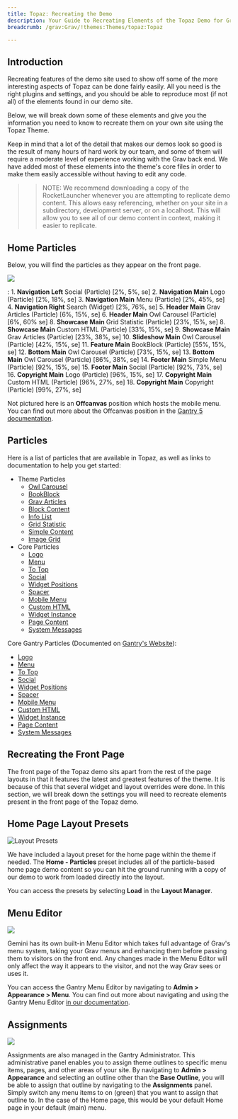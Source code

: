 ```yaml
---
title: Topaz: Recreating the Demo
description: Your Guide to Recreating Elements of the Topaz Demo for Grav
breadcrumb: /grav:Grav/!themes:Themes/topaz:Topaz

---
```


Introduction
-----

Recreating features of the demo site used to show off some of the more interesting aspects of Topaz can be done fairly easily. All you need is the right plugins and settings, and you should be able to reproduce most (if not all) of the elements found in our demo site.

Below, we will break down some of these elements and give you the information you need to know to recreate them on your own site using the Topaz Theme.

Keep in mind that a lot of the detail that makes our demos look so good is the result of many hours of hard work by our team, and some of them will require a moderate level of experience working with the Grav back end. We have added most of these elements into the theme's core files in order to make them easily accessible without having to edit any code.

>> NOTE: We recommend downloading a copy of the RocketLauncher whenever you are attempting to replicate demo content. This allows easy referencing, whether on your site in a subdirectory, development server, or on a localhost. This will allow you to see all of our demo content in context, making it easier to replicate.

Home Particles
-----

Below, you will find the particles as they appear on the front page.

![](assets/topaz2.png)

:   1. **Navigation Left** Social (Particle) [2%, 5%, se]
    2. **Navigation Main** Logo (Particle) [2%, 18%, se]
    3. **Navigation Main** Menu (Particle) [2%, 45%, se]
    4. **Navigation Right** Search (Widget) [2%, 76%, se]
    5. **Header Main** Grav Articles (Particle) [6%, 15%, se]
    6. **Header Main** Owl Carousel (Particle) [6%, 60% se]
    8. **Showcase Main** Grid Statistic (Particle) [23%, 15%, se]
    8. **Showcase Main** Custom HTML (Particle) [33%, 15%, se]
    9. **Showcase Main** Grav Articles (Particle) [23%, 38%, se]
    10. **Slideshow Main** Owl Carousel (Particle) [42%, 15%, se]
    11. **Feature Main** BookBlock (Particle) [55%, 15%, se]
    12. **Bottom Main** Owl Carousel (Particle) [73%, 15%, se]
    13. **Bottom Main** Owl Carousel (Particle) [86%, 38%, se]
    14. **Footer Main** Simple Menu (Particle) [92%, 15%, se]
    15. **Footer Main** Social (Particle) [92%, 73%, se]
    16. **Copyright Main** Logo (Particle) [96%, 15%, se]
    17. **Copyright Main** Custom HTML (Particle) [96%, 27%, se]
    18. **Copyright Main** Copyright (Particle) [99%, 27%, se]

Not pictured here is an **Offcanvas** position which hosts the mobile menu. You can find out more about the Offcanvas position in the [Gantry 5 documentation](http://docs.gantry.org/gantry5/configure/layout-manager#offcanvas-section).

Particles
-----

Here is a list of particles that are available in Topaz, as well as links to documentation to help you get started:

* Theme Particles
    * [Owl Carousel](particle_owl.md)
    * [BookBlock](particle_book.md)
    * [Grav Articles](particle_grav.md)
    * [Block Content](particle_block.md)
    * [Info List](particle_info.md)
    * [Grid Statistic](particle_grid.md)
    * [Simple Content](particle_simple.md)
    * [Image Grid](particle_image.md)
* Core Particles 
    * [Logo](http://docs.gantry.org/gantry5/particles/logo)
    * [Menu](http://docs.gantry.org/gantry5/particles/menu-control)
    * [To Top](http://docs.gantry.org/gantry5/particles/to-top)
    * [Social](http://docs.gantry.org/gantry5/particles/social)
    * [Widget Positions](http://docs.gantry.org/gantry5/particles/position)
    * [Spacer](http://docs.gantry.org/gantry5/particles/spacer)
    * [Mobile Menu](http://docs.gantry.org/gantry5/particles/mobile-menu)
    * [Custom HTML](http://docs.gantry.org/gantry5/particles/custom-html)
    * [Widget Instance](http://docs.gantry.org/gantry5/particles/widget-instance)
    * [Page Content](http://docs.gantry.org/gantry5/particles/page-content)
    * [System Messages](http://docs.gantry.org/gantry5/particles/system-messages)

Core Gantry Particles (Documented on [Gantry's Website](http://gantry.org)):

* [Logo](http://docs.gantry.org/gantry5/particles/logo)
* [Menu](http://docs.gantry.org/gantry5/particles/menu-control)
* [To Top](http://docs.gantry.org/gantry5/particles/to-top)
* [Social](http://docs.gantry.org/gantry5/particles/social)
* [Widget Positions](http://docs.gantry.org/gantry5/particles/position)
* [Spacer](http://docs.gantry.org/gantry5/particles/spacer)
* [Mobile Menu](http://docs.gantry.org/gantry5/particles/mobile-menu)
* [Custom HTML](http://docs.gantry.org/gantry5/particles/custom-html)
* [Widget Instance](http://docs.gantry.org/gantry5/particles/widget-instance)
* [Page Content](http://docs.gantry.org/gantry5/particles/page-content)
* [System Messages](http://docs.gantry.org/gantry5/particles/system-messages)

Recreating the Front Page
-----

The front page of the Topaz demo sits apart from the rest of the page layouts in that it features the latest and greatest features of the theme. It is because of this that several widget and layout overrides were done. In this section, we will break down the settings you will need to recreate elements present in the front page of the Topaz demo.

Home Page Layout Presets
-----

![Layout Presets](assets/layout_presets.jpeg)

We have included a layout preset for the home page within the theme if needed. The **Home - Particles** preset includes all of the particle-based home page demo content so you can hit the ground running with a copy of our demo to work from loaded directly into the layout.

You can access the presets by selecting **Load** in the **Layout Manager**.

Menu Editor
-----

![](assets/menu_1.jpeg)

Gemini has its own built-in Menu Editor which takes full advantage of Grav's menu system, taking your Grav menus and enhancing them before passing them to visitors on the front end. Any changes made in the Menu Editor will only affect the way it appears to the visitor, and not the way Grav sees or uses it.

You can access the Gantry Menu Editor by navigating to **Admin > Appearance > Menu**. You can find out more about navigating and using the Gantry Menu Editor [in our documentation](http://docs.gantry.org/gantry5/configure/menu-editor).

Assignments
-----

![](assets/assignments_1.jpeg)

Assignments are also managed in the Gantry Administrator. This administrative panel enables you to assign theme outlines to specific menu items, pages, and other areas of your site. By navigating to **Admin > Appearance** and selecting an outline other than the **Base Outline**, you will be able to assign that outline by navigating to the **Assignments** panel. Simply switch any menu items to on (green) that you want to assign that outline to. In the case of the Home page, this would be your default Home page in your default (main) menu.
